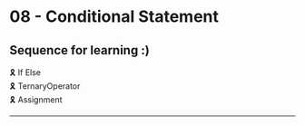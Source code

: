 # 08 - Conditional Statement

## Sequence for learning :)

🎗️ If Else \
🎗️ TernaryOperator \
🎗️ Assignment

---
